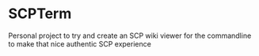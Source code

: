 # SCPTerm
Personal project to try and create an SCP wiki viewer for the commandline to make that nice authentic SCP experience
